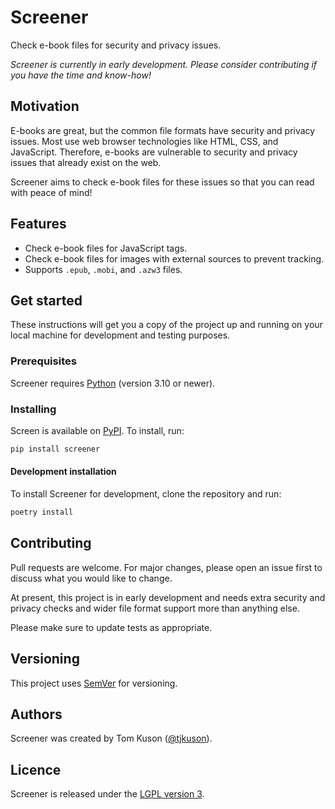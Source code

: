 # Screener

Check e-book files for security and privacy issues.

_Screener is currently in early development. Please consider contributing if you have the time and know-how!_

## Motivation

E-books are great, but the common file formats have security and privacy issues. Most use web browser technologies like HTML, CSS, and JavaScript. Therefore, e-books are vulnerable to security and privacy issues that already exist on the web.

Screener aims to check e-book files for these issues so that you can read with peace of mind!

## Features

- Check e-book files for JavaScript tags.
- Check e-book files for images with external sources to prevent tracking.
- Supports `.epub`, `.mobi`, and `.azw3` files.

## Get started

These instructions will get you a copy of the project up and running on your local machine for development and testing purposes.

### Prerequisites

Screener requires [Python](https://www.python.org/about/gettingstarted/) (version 3.10 or newer).

### Installing

Screen is available on [PyPI](https://pypi.org/project/screener/). To install, run:

```bash
pip install screener
```

#### Development installation

To install Screener for development, clone the repository and run:

```bash
poetry install
```

## Contributing

Pull requests are welcome. For major changes, please open an issue first to discuss what you would like to change.

At present, this project is in early development and needs extra security and privacy checks and wider file format support more than anything else.

Please make sure to update tests as appropriate.

## Versioning

This project uses [SemVer](http://semver.org/) for versioning.

## Authors

Screener was created by Tom Kuson ([@tjkuson](https://github.com/tjkuson)).

## Licence

Screener is released under the [LGPL version 3](LICENCE).
